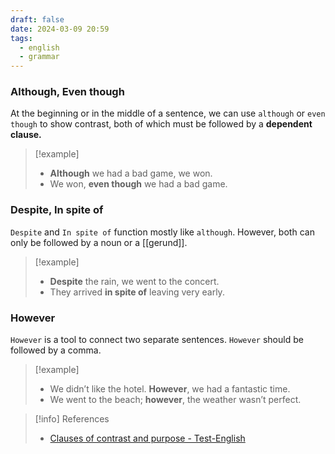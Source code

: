 ```yaml
---
draft: false
date: 2024-03-09 20:59
tags:
  - english
  - grammar
---
```


### Although, Even though
At the beginning or in the middle of a sentence, we can use `although` or `even though` to show contrast, both of which must be followed by a **dependent clause.**

>[!example]
>- **Although** we had a bad game, we won. 
>- We won, **even though** we had a bad game.

### Despite, In spite of
`Despite` and `In spite of` function mostly like `although`. However, both can only be followed by a noun or a [[gerund]].

>[!example]
>- **Despite** the rain, we went to the concert.
>- They arrived **in spite of** leaving very early. 

### However
`However` is a tool to connect two separate sentences. `However` should be followed by a comma.

>[!example]
>- We didn’t like the hotel. **However**, we had a fantastic time. 
>- We went to the beach; **however**, the weather wasn’t perfect. 


> [!info] References
> - [Clauses of contrast and purpose - Test-English](https://test-english.com/grammar-points/b1-b2/clauses-contrast-purpose/)
